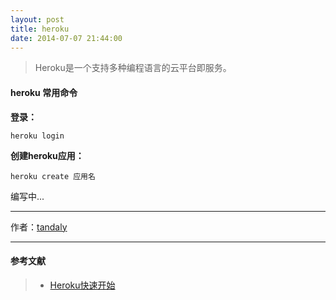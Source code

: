 ```yaml
---
layout: post 
title: heroku
date: 2014-07-07 21:44:00
---
```


> Heroku是一个支持多种编程语言的云平台即服务。

#### heroku 常用命令

**登录：**

```
heroku login
```

**创建heroku应用：**

```
heroku create 应用名
```




编写中...


---

作者：[tandaly](http://tandaly.github.com)

---

#### 参考文献

>  * [Heroku快速开始](http://blog.sina.com.cn/s/blog_812973c30101242z.html) 